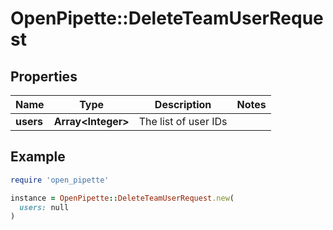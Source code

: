 # OpenPipette::DeleteTeamUserRequest

## Properties

| Name | Type | Description | Notes |
| ---- | ---- | ----------- | ----- |
| **users** | **Array&lt;Integer&gt;** | The list of user IDs |  |

## Example

```ruby
require 'open_pipette'

instance = OpenPipette::DeleteTeamUserRequest.new(
  users: null
)
```


